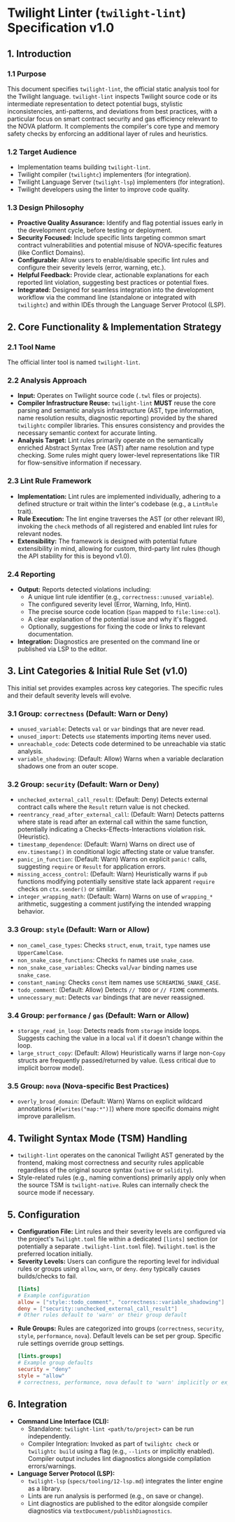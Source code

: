 # Twilight Linter (`twilight-lint`) Specification v1.0

## 1. Introduction

### 1.1 Purpose

This document specifies `twilight-lint`, the official static analysis tool for the Twilight language. `twilight-lint` inspects Twilight source code or its intermediate representation to detect potential bugs, stylistic inconsistencies, anti-patterns, and deviations from best practices, with a particular focus on smart contract security and gas efficiency relevant to the NOVA platform. It complements the compiler's core type and memory safety checks by enforcing an additional layer of rules and heuristics.

### 1.2 Target Audience

* Implementation teams building `twilight-lint`.
* Twilight compiler (`twilightc`) implementers (for integration).
* Twilight Language Server (`twilight-lsp`) implementers (for integration).
* Twilight developers using the linter to improve code quality.

### 1.3 Design Philosophy

* **Proactive Quality Assurance:** Identify and flag potential issues early in the development cycle, before testing or deployment.
* **Security Focused:** Include specific lints targeting common smart contract vulnerabilities and potential misuse of NOVA-specific features (like Conflict Domains).
* **Configurable:** Allow users to enable/disable specific lint rules and configure their severity levels (error, warning, etc.).
* **Helpful Feedback:** Provide clear, actionable explanations for each reported lint violation, suggesting best practices or potential fixes.
* **Integrated:** Designed for seamless integration into the development workflow via the command line (standalone or integrated with `twilightc`) and within IDEs through the Language Server Protocol (LSP).

## 2. Core Functionality & Implementation Strategy

### 2.1 Tool Name

The official linter tool is named `twilight-lint`.

### 2.2 Analysis Approach

* **Input:** Operates on Twilight source code (`.twl` files or projects).
* **Compiler Infrastructure Reuse:** `twilight-lint` **MUST** reuse the core parsing and semantic analysis infrastructure (AST, type information, name resolution results, diagnostic reporting) provided by the shared `twilightc` compiler libraries. This ensures consistency and provides the necessary semantic context for accurate linting.
* **Analysis Target:** Lint rules primarily operate on the semantically enriched Abstract Syntax Tree (AST) after name resolution and type checking. Some rules might query lower-level representations like TIR for flow-sensitive information if necessary.

### 2.3 Lint Rule Framework

* **Implementation:** Lint rules are implemented individually, adhering to a defined structure or trait within the linter's codebase (e.g., a `LintRule` trait).
* **Rule Execution:** The lint engine traverses the AST (or other relevant IR), invoking the `check` methods of all registered and enabled lint rules for relevant nodes.
* **Extensibility:** The framework is designed with potential future extensibility in mind, allowing for custom, third-party lint rules (though the API stability for this is beyond v1.0).

### 2.4 Reporting

* **Output:** Reports detected violations including:
    * A unique lint rule identifier (e.g., `correctness::unused_variable`).
    * The configured severity level (Error, Warning, Info, Hint).
    * The precise source code location (`Span` mapped to `file:line:col`).
    * A clear explanation of the potential issue and why it's flagged.
    * Optionally, suggestions for fixing the code or links to relevant documentation.
* **Integration:** Diagnostics are presented on the command line or published via LSP to the editor.

## 3. Lint Categories & Initial Rule Set (v1.0)

This initial set provides examples across key categories. The specific rules and their default severity levels will evolve.

### 3.1 Group: `correctness` (Default: Warn or Deny)

* `unused_variable`: Detects `val` or `var` bindings that are never read.
* `unused_import`: Detects `use` statements importing items never used.
* `unreachable_code`: Detects code determined to be unreachable via static analysis.
* `variable_shadowing`: (Default: Allow) Warns when a variable declaration shadows one from an outer scope.

### 3.2 Group: `security` (Default: Warn or Deny)

* `unchecked_external_call_result`: (Default: Deny) Detects external contract calls where the `Result` return value is not checked.
* `reentrancy_read_after_external_call`: (Default: Warn) Detects patterns where state is read after an external call within the same function, potentially indicating a Checks-Effects-Interactions violation risk. (Heuristic).
* `timestamp_dependence`: (Default: Warn) Warns on direct use of `env.timestamp()` in conditional logic affecting state or value transfer.
* `panic_in_function`: (Default: Warn) Warns on explicit `panic!` calls, suggesting `require` or `Result` for application errors.
* `missing_access_control`: (Default: Warn) Heuristically warns if `pub` functions modifying potentially sensitive state lack apparent `require` checks on `ctx.sender()` or similar.
* `integer_wrapping_math`: (Default: Warn) Warns on use of `wrapping_*` arithmetic, suggesting a comment justifying the intended wrapping behavior.

### 3.3 Group: `style` (Default: Warn or Allow)

* `non_camel_case_types`: Checks `struct`, `enum`, `trait`, `type` names use `UpperCamelCase`.
* `non_snake_case_functions`: Checks `fn` names use `snake_case`.
* `non_snake_case_variables`: Checks `val`/`var` binding names use `snake_case`.
* `constant_naming`: Checks `const` item names use `SCREAMING_SNAKE_CASE`.
* `todo_comment`: (Default: Allow) Detects `// TODO` or `// FIXME` comments.
* `unnecessary_mut`: Detects `var` bindings that are never reassigned.

### 3.4 Group: `performance` / `gas` (Default: Warn or Allow)

* `storage_read_in_loop`: Detects reads from `storage` inside loops. Suggests caching the value in a local `val` if it doesn't change within the loop.
* `large_struct_copy`: (Default: Allow) Heuristically warns if large non-`Copy` structs are frequently passed/returned by value. (Less critical due to implicit borrow model).

### 3.5 Group: `nova` (Nova-specific Best Practices)

* `overly_broad_domain`: (Default: Warn) Warns on explicit wildcard annotations (`#[writes("map:*")]`) where more specific domains might improve parallelism.

## 4. Twilight Syntax Mode (TSM) Handling

* `twilight-lint` operates on the canonical Twilight AST generated by the frontend, making most correctness and security rules applicable regardless of the original source syntax (`native` or `solidity`).
* Style-related rules (e.g., naming conventions) primarily apply only when the source TSM is `twilight-native`. Rules can internally check the source mode if necessary.

## 5. Configuration

* **Configuration File:** Lint rules and their severity levels are configured via the project's `Twilight.toml` file within a dedicated `[lints]` section (or potentially a separate `.twilight-lint.toml` file). `Twilight.toml` is the preferred location initially.
* **Severity Levels:** Users can configure the reporting level for individual rules or groups using `allow`, `warn`, or `deny`. `deny` typically causes builds/checks to fail.
    ```toml
    [lints]
    # Example configuration
    allow = ["style::todo_comment", "correctness::variable_shadowing"]
    deny = ["security::unchecked_external_call_result"]
    # Other rules default to 'warn' or their group default
    ```
* **Rule Groups:** Rules are categorized into groups (`correctness`, `security`, `style`, `performance`, `nova`). Default levels can be set per group. Specific rule settings override group settings.
    ```toml
    [lints.groups]
    # Example group defaults
    security = "deny"
    style = "allow"
    # correctness, performance, nova default to 'warn' implicitly or explicitly
    ```

## 6. Integration

* **Command Line Interface (CLI):**
    * Standalone: `twilight-lint <path/to/project>` can be run independently.
    * Compiler Integration: Invoked as part of `twilightc check` or `twilightc build` using a flag (e.g., `--lints` or implicitly enabled). Compiler output includes lint diagnostics alongside compilation errors/warnings.
* **Language Server Protocol (LSP):**
    * `twilight-lsp` (`specs/tooling/12-lsp.md`) integrates the linter engine as a library.
    * Lints are run analysis is performed (e.g., on save or change).
    * Lint diagnostics are published to the editor alongside compiler diagnostics via `textDocument/publishDiagnostics`.